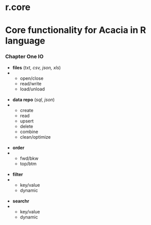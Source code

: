 # r.core
<h1>Core functionality for Acacia in R language</h1>

<h3>Chapter One IO</h3>

<ul>
  <li><strong>files</strong> (<em>txt, csv, json, xls</em>)</li>
  <li>
    <ul>
      <li>open/close</li>
      <li>read/write</li>
      <li>load/unload</li>
    </ul>
  </li>
  <br>
  <li><strong>data repo</strong> (<em>sql, json</em>)</li>
  <li>
    <ul>
      <li>create</li>
      <li>read</li>
      <li>upsert</li>
      <li>delete</li>
      <li>combine</li>
      <li>clean/optimize</li>
    </ul>
  </li>
  <br>
  <li><strong>order</strong></li>
  <li>
    <ul>
      <li>fwd/bkw</li>
      <li>top/btm</li>
    </ul>
  </li>
  <br>
  <li><strong>filter</strong></li>
  <li>
    <ul>
      <li>key/value</li>
      <li>dynamic</li>
    </ul>
  </li>
  <br>
  <li><strong>searchr</strong></li>
  <li>
    <ul>
      <li>key/value</li>
      <li>dynamic</li>
    </ul>
  </li>
</ul>

